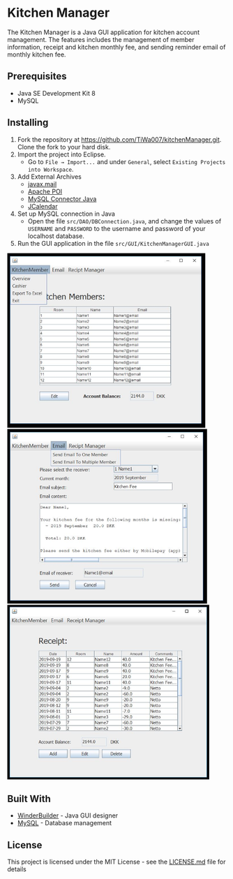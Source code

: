 # Kitchen Manager
The Kitchen Manager is a Java GUI application for kitchen account management. The features includes the management of member information, receipt and kitchen monthly fee, and sending reminder email of monthly kitchen fee. 


## Prerequisites

* Java SE Development Kit 8
* MySQL 

## Installing

1. Fork the repository at https://github.com/TiWa007/kitchenManager.git. Clone the fork to your hard disk.
1. Import the project into Eclipse.
    - Go to `File → Import...` and under `General`, select `Existing Projects into Workspace`.
1. Add External Archives
    - [javax.mail](http://www.java2s.com/Code/Jar/j/Downloadjavaxmailjar.htm)
    - [Apache POI](https://poi.apache.org/download.html#POI-4.1.0)
	- [MySQL Connector Java](https://jar-download.com/artifacts/mysql/mysql-connector-java)
	- [JCalendar](http://www.java2s.com/Code/Jar/j/Downloadjcalendar14jar.htm)
1. Set up MySQL connection in Java
	- Open the file `src/DAO/DBConnection.java`, and change the values of `USERNAME` and `PASSWORD` to the username and password of your localhost database.
1. Run the GUI application in the file `src/GUI/KitchenManagerGUI.java`

<img src= "Assets/ApplicationW1.JPG" height="400">
<img src= "Assets/ApplicationW2.JPG" height="400">
<img src= "Assets/ApplicationW3.JPG" height="400">

## Built With

* [WinderBuilder](https://www.eclipse.org/windowbuilder/) - Java GUI designer
* [MySQL](https://www.mysql.com/) - Database management

## License

This project is licensed under the MIT License - see the [LICENSE.md](LICENSE.md) file for details
